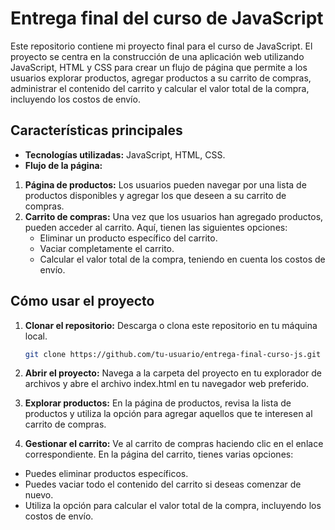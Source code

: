 # Entrega final del curso de JavaScript

Este repositorio contiene mi proyecto final para el curso de JavaScript. El proyecto se centra en la construcción de una aplicación web utilizando JavaScript, HTML y CSS para crear un flujo de página que permite a los usuarios explorar productos, agregar productos a su carrito de compras, administrar el contenido del carrito y calcular el valor total de la compra, incluyendo los costos de envío.

## Características principales

- **Tecnologías utilizadas:** JavaScript, HTML, CSS.
- **Flujo de la página:**

1. **Página de productos:** Los usuarios pueden navegar por una lista de productos disponibles y agregar los que deseen a su carrito de compras.
2. **Carrito de compras:** Una vez que los usuarios han agregado productos, pueden acceder al carrito. Aquí, tienen las siguientes opciones:
   - Eliminar un producto específico del carrito.
   - Vaciar completamente el carrito.
   - Calcular el valor total de la compra, teniendo en cuenta los costos de envío.

## Cómo usar el proyecto

1. **Clonar el repositorio:** Descarga o clona este repositorio en tu máquina local.

   ```bash
   git clone https://github.com/tu-usuario/entrega-final-curso-js.git
   ```

2. **Abrir el proyecto:** Navega a la carpeta del proyecto en tu explorador de archivos y abre el archivo index.html en tu navegador web preferido.

3. **Explorar productos:** En la página de productos, revisa la lista de productos y utiliza la opción para agregar aquellos que te interesen al carrito de compras.

4. **Gestionar el carrito:** Ve al carrito de compras haciendo clic en el enlace correspondiente. En la página del carrito, tienes varias opciones:

- Puedes eliminar productos específicos.
- Puedes vaciar todo el contenido del carrito si deseas comenzar de nuevo.
- Utiliza la opción para calcular el valor total de la compra, incluyendo los costos de envío.
